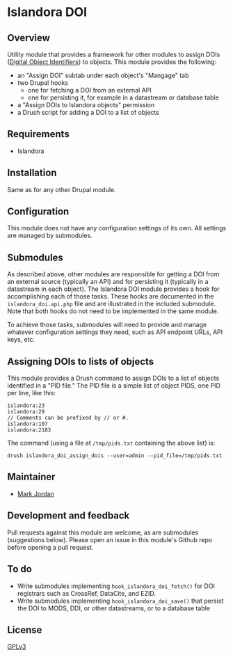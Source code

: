 # Islandora DOI

## Overview

Utility module that provides a framework for other modules to assign DOIs ([Digital Object Identifiers](https://en.wikipedia.org/wiki/Digital_object_identifier)) to objects. This module provides the following:

* an "Assign DOI" subtab under each object's "Mangage" tab
* two Drupal hooks
  * one for fetching a DOI from an external API
  * one for persisting it, for example in a datastream or database table
* a "Assign DOIs to Islandora objects" permission
* a Drush script for adding a DOI to a list of objects

## Requirements

* Islandora

## Installation

Same as for any other Drupal module.

## Configuration

This module does not have any configuration settings of its own. All settings are managed by submodules.

## Submodules

As described above, other modules are responsible for getting a DOI from an external source (typically an API) and for persisting it (typically in a datastream in each object). The Islandora DOI module provides a hook for accomplishing each of those tasks. These hooks are documented in the `islandora_doi.api.php` file and are illustrated in the included submodule. Note that both hooks do not need to be implemented in the same module.

To achieve those tasks, submodules will need to provide and manage whatever configuration settings they need, such as API endpoint URLs, API keys, etc.

## Assigning DOIs to lists of objects

This module provides a Drush command to assign DOIs to a list of objects identified in a "PID file." The PID file is a simple list of object PIDS, one PID per line, like this:

```
islandora:23
islandora:29
// Comments can be prefixed by // or #.
islandora:107
islandora:2183
```

The command (using a file at `/tmp/pids.txt` containing the above list) is:

`drush islandora_doi_assign_dois --user=admin --pid_file=/tmp/pids.txt`

## Maintainer

* [Mark Jordan](https://github.com/mjordan)

## Development and feedback

Pull requests against this module are welcome, as are submodules (suggestions below). Please open an issue in this module's Github repo before opening a pull request.

## To do

* Write submodules implementing `hook_islandora_doi_fetch()` for DOI registrars such as CrossRef, DataCite, and EZID.
* Write submodules implementing `hook_islandora_doi_save()` that persist the DOI to MODS, DDI, or other datastreams, or to a database table

## License

 [GPLv3](http://www.gnu.org/licenses/gpl-3.0.txt)

